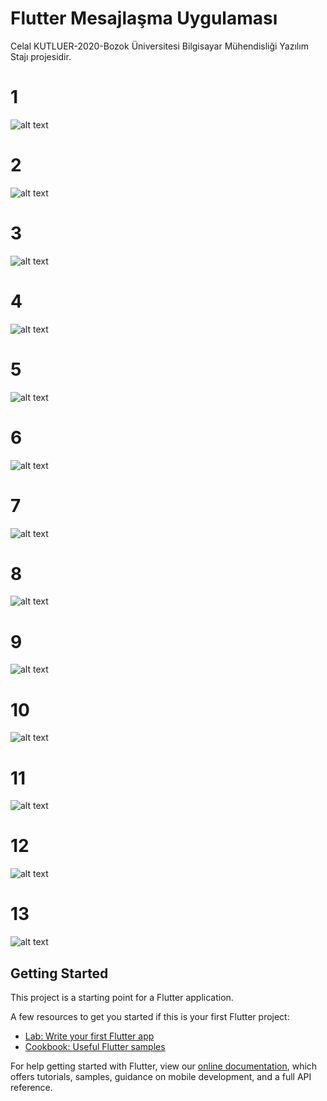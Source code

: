 # Flutter Mesajlaşma Uygulaması

Celal KUTLUER-2020-Bozok Üniversitesi Bilgisayar Mühendisliği Yazılım Stajı projesidir.

# 1
![alt text](https://github.com/celalkutluer/flutter_chat_application/blob/master/images/screens/uyg_01.jpg)

# 2
![alt text](https://github.com/celalkutluer/flutter_chat_application/blob/master/images/screens/uyg_02.jpg)

# 3
![alt text](https://github.com/celalkutluer/flutter_chat_application/blob/master/images/screens/uyg_03.jpg)

# 4
![alt text](https://github.com/celalkutluer/flutter_chat_application/blob/master/images/screens/uyg_04.jpg)

# 5
![alt text](https://github.com/celalkutluer/flutter_chat_application/blob/master/images/screens/uyg_05.jpg)

# 6
![alt text](https://github.com/celalkutluer/flutter_chat_application/blob/master/images/screens/uyg_06.jpg)

# 7
![alt text](https://github.com/celalkutluer/flutter_chat_application/blob/master/images/screens/uyg_07.jpg)

# 8
![alt text](https://github.com/celalkutluer/flutter_chat_application/blob/master/images/screens/uyg_08.jpg)

# 9
![alt text](https://github.com/celalkutluer/flutter_chat_application/blob/master/images/screens/uyg_09.jpg)

# 10
![alt text](https://github.com/celalkutluer/flutter_chat_application/blob/master/images/screens/uyg_10.jpg)

# 11
![alt text](https://github.com/celalkutluer/flutter_chat_application/blob/master/images/screens/uyg_11.jpg)

# 12
![alt text](https://github.com/celalkutluer/flutter_chat_application/blob/master/images/screens/uyg_12.jpg)

# 13
![alt text](https://github.com/celalkutluer/flutter_chat_application/blob/master/images/screens/uyg_13.jpg)




## Getting Started

This project is a starting point for a Flutter application.

A few resources to get you started if this is your first Flutter project:

- [Lab: Write your first Flutter app](https://flutter.dev/docs/get-started/codelab)
- [Cookbook: Useful Flutter samples](https://flutter.dev/docs/cookbook)

For help getting started with Flutter, view our
[online documentation](https://flutter.dev/docs), which offers tutorials,
samples, guidance on mobile development, and a full API reference.
